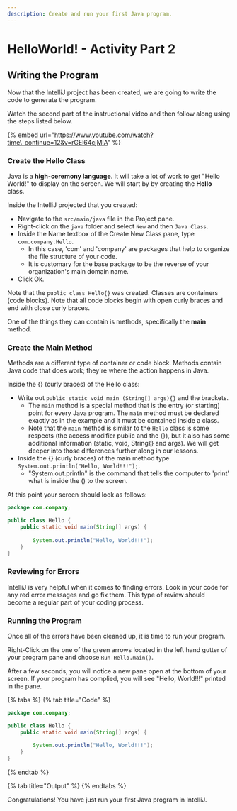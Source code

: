 ```yaml
---
description: Create and run your first Java program.
---
```


# HelloWorld! - Activity Part 2

## Writing the Program

Now that the IntelliJ project has been created, we are going to write the code to generate the program. 

Watch the second part of the instructional video and then follow along using the steps listed below. 

{% embed url="https://www.youtube.com/watch?time\_continue=12&v=rGEl64cjMlA" %}

### Create the Hello Class

Java is a **high-ceremony language**. It will take a lot of work to get "Hello World!" to display on the screen. We will start by by creating the **Hello** class. 

Inside the IntelliJ projected that you created:

* Navigate to the `src/main/java` file  in the Project pane. 
* Right-click on the `java` folder and select `New` and then `Java Class`. 
* Inside the Name textbox of the Create New Class pane, type  `com.company.Hello`.   
  * In this case, 'com' and 'company' are packages that help to organize the file structure of your code. 
  * It is  customary for the base package to be the reverse of your organization's main domain name. 
* Click Ok.

Note that the `public class Hello{}` was created. Classes are containers \(code blocks\). Note that all code blocks begin with open curly braces and end with close curly braces. 

One of the things they can contain is methods, specifically the **main** method.

### Create the Main Method

Methods are a different type of container or code block. Methods contain Java code that does work; they're where the action happens in Java.

Inside the {} \(curly braces\) of the Hello class:

* Write out `public static void main (String[] args){}` and the brackets.
  * The `main` method is a special method that is the entry \(or starting\) point for every Java program. The `main` method must be declared exactly as in the example and it must be contained inside a class.
  * Note that the `main` method is similar to the `Hello` class is some respects \(the access modifier public and the {}\), but it also has some additional information \(static, void, String{} and args\). We will get deeper into those differences further along in our lessons.
* Inside the {} \(curly braces\) of the main method type `System.out.println("Hello, World!!!");`.
  * "System.out.println" is the command that tells the computer to 'print' what is inside the \(\) to the screen. 

At this point your screen should look as follows:

```java
package com.company;

public class Hello {
    public static void main(String[] args) {
        
        System.out.println("Hello, World!!!");
    }
}
```

### Reviewing for Errors

IntelliJ is very helpful when it comes to finding errors. Look in your code for any red error messages and go fix them. This type of review should become a regular part of your coding process. 

### Running the Program

Once all of the errors have been cleaned up, it is time to run your program. 

Right-Click on the one of the green arrows located in the left hand gutter of your program pane and choose `Run Hello.main()`.

After a few seconds, you will notice a new pane open at the bottom of your screen. If your program has complied, you will see "Hello, World!!!" printed in the pane.

{% tabs %}
{% tab title="Code" %}
```java
package com.company;

public class Hello {
    public static void main(String[] args) {
        
        System.out.println("Hello, World!!!");
    }
}
```
{% endtab %}

{% tab title="Output" %}
{% endtabs %}

Congratulations! You have just run your first Java program in IntelliJ. 

